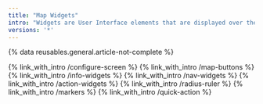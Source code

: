 ```yaml
---
title: "Map Widgets"
intro: "Widgets are User Interface elements that are displayed over the map screen & not attached to the map location. They provide additional information about current route, speed, altitude, recorded track & also allow to quickly interact with application."
versions: '*'
---
```


<!-- ![Widgets](/assets/images/widgets/general_widgets.png) -->
{% data reusables.general.article-not-complete %}

{% link_with_intro /configure-screen %}
{% link_with_intro /map-buttons %}
{% link_with_intro /info-widgets %}
{% link_with_intro /nav-widgets %}
{% link_with_intro /action-widgets %}
{% link_with_intro /radius-ruler %}
{% link_with_intro /markers %}
{% link_with_intro /quick-action %}
